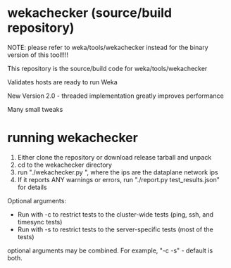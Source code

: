 # wekachecker (source/build repository)


NOTE: please refer to weka/tools/wekachecker instead for the binary version of this tool!!!!

This repository is the source/build code for weka/tools/wekachecker


Validates hosts are ready to run Weka


New Version 2.0 - threaded implementation greatly improves performance

Many small tweaks

# running wekachecker

1. Either clone the repository or download release tarball and unpack
2. cd to the wekachecker directory
3. run "./wekachecker.py <list of ips>", where the ips are the dataplane network ips
4. If it reports ANY warnings or errors, run "./report.py test_results.json" for details
  
Optional arguments:
  * Run with -c to restrict tests to the cluster-wide tests (ping, ssh, and timesync tests)
  * Run with -s to restrict tests to the server-specific tests (most of the tests)
  
  optional arguments may be combined.  For example, "-c -s" - default is both.
  
